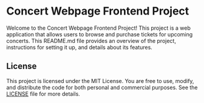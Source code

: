 # Concert Webpage Frontend Project

Welcome to the Concert Webpage Frontend Project! This project is a web application that allows users to browse and purchase tickets for upcoming concerts. This README.md file provides an overview of the project, instructions for setting it up, and details about its features.

## License

This project is licensed under the MIT License. You are free to use, modify, and distribute the code for both personal and commercial purposes. See the [LICENSE](LICENSE) file for more details.